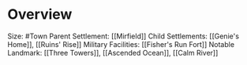 # Overview
Size: #Town
Parent Settlement: [[Mirfield]]
Child Settlements: [[Genie's Home]], [[Ruins' Rise]]
Military Facilities: [[Fisher's Run Fort]]
Notable Landmark: [[Three Towers]], [[Ascended Ocean]], [[Calm River]]